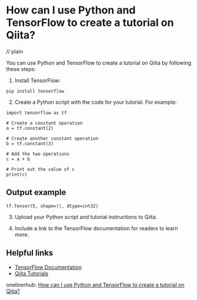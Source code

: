 # How can I use Python and TensorFlow to create a tutorial on Qiita?
// plain

You can use Python and TensorFlow to create a tutorial on Qiita by following these steps:

1. Install TensorFlow:

```
pip install tensorflow
```

2. Create a Python script with the code for your tutorial. For example:

```
import tensorflow as tf

# Create a constant operation
a = tf.constant(2)

# Create another constant operation
b = tf.constant(3)

# Add the two operations
c = a + b

# Print out the value of c
print(c)
```

## Output example

```
tf.Tensor(5, shape=(), dtype=int32)
```

3. Upload your Python script and tutorial instructions to Qiita.

4. Include a link to the TensorFlow documentation for readers to learn more.

## Helpful links
- [TensorFlow Documentation](https://www.tensorflow.org/api_docs)
- [Qiita Tutorials](https://qiita.com/tutorials)

onelinerhub: [How can I use Python and TensorFlow to create a tutorial on Qiita?](https://onelinerhub.com/python-tensorflow/how-can-i-use-python-and-tensorflow-to-create-a-tutorial-on-qiita)